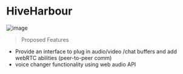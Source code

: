 # HiveHarbour
![image](https://github.com/Somnath1996/HiveHarbour/assets/26855853/e74644d0-cd12-4bf5-a387-846905695aea)

> Proposed Features

- Provide an interface to plug in audio/video /chat  buffers and add webRTC abilities (peer-to-peer comm)
- voice changer functionality using web audio API
  

